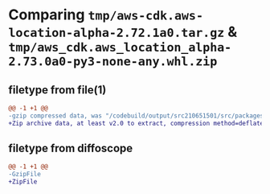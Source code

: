 # Comparing `tmp/aws-cdk.aws-location-alpha-2.72.1a0.tar.gz` & `tmp/aws_cdk.aws_location_alpha-2.73.0a0-py3-none-any.whl.zip`

## filetype from file(1)

```diff
@@ -1 +1 @@
-gzip compressed data, was "/codebuild/output/src210651501/src/packages/individual-packages/aws-location/dist/python/aws-cdk.aws-location-alpha-2.72.1a0.ta", last modified: Thu Mar 30 19:09:32 2023, max compression
+Zip archive data, at least v2.0 to extract, compression method=deflate
```

## filetype from diffoscope

```diff
@@ -1 +1 @@
-GzipFile
+ZipFile
```


